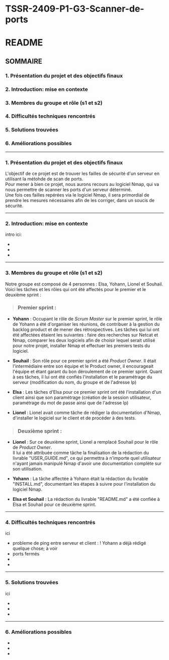 # TSSR-2409-P1-G3-Scanner-de-ports

# **README**

## **SOMMAIRE**

### 1. Présentation du projet et des objectifs finaux

### 2. Introduction: mise en contexte
    
### 3. Membres du groupe et rôle (s1 et s2)
    
### 4. Difficultés techniques rencontrés
    
### 5. Solutions trouvées
    
### 6. Améliorations possibles

---
### 1. Présentation du projet et des objectifs finaux

L'objectif de ce projet est de trouver les failles de sécurité d'un serveur en utilisant la métohde de scan de ports.  
Pour mener à bien ce projet, nous aurons recours au logiciel Nmap, qui va nous permettre de scanner les ports d'un serveur déterminé.  
Une fois ces failles repérées via le logiciel Nmap, il sera primordial de prendre les mesures nécessaires afin de les corriger, dans un soucis de sécurité.

---

### 2.  Introduction: mise en contexte

intro ici:

*
*
*
---

### 3. Membres du groupe et rôle (s1 et s2)  

Notre groupe est composé de 4 personnes : Elsa, Yohann, Lionel et Souhail.  
Voici les tâches et les rôles qui ont été affectés pour le premier et le deuxième sprint :  
> ### Premier sprint :
* **Yohann** : Occupant le rôle de *Scrum Master* sur le premier sprint, le rôle de Yohann a été d'organiser les réunions, de contribuer à la gestion du backlog product et de mener des rétrospectives.
Les tâches qui lui ont été affectées étaient les suivantes : faire des recherches sur Netcat et Nmap, comparer les deux logiciels afin de choisir lequel serait utilisé pour notre projet, installer Nmap et effectuer les premiers tests du logiciel.

* **Souhail** : Son rôle pour ce premier sprint a été *Product Owner*. Il était l'intermédiaire entre son équipe et le Product owner, il encourageait l'équipe et étant garant du bon déroulement de ce premier sprint.
Quant à ses tâches, il lui ont été confiés l'installation et le paramétrage du serveur (modification du nom, du groupe et de l'adresse Ip)

* **Elsa** : Les tâches d'Elsa pour ce premier sprint ont été l'installation d'un client ainsi que son paramétrage (création de la session utilisateur, paramétrage du mot de passe ainsi que de l'adresse Ip)

* **Lionel** : Lionel avait comme tâche de rédiger la documentation d'Nmap, d'installer le logiciel sur le client et de procéder à des tests.

> ### Deuxième sprint :
* **Lionel** : Sur ce deuxième sprint, Lionel a remplacé Souhail pour le rôle de *Product Owner*.  
Il lui a été attribuée comme tâche la finalisation de la rédaction du livrable "USER_GUIDE.md", ce qui permettra à n'importe quel utilisateur n'ayant jamais manipulé Nmap d'avoir une documentation complète sur son utilisation.  

* **Yohann** : La tâche affectée à Yohann était la rédaction du livrable "INSTALL.md", documentant les étapes à suivre pour l'installation du logiciel Nmap.  

* **Elsa et Souhail** : La rédaction du livrable "README.md" a été confiée à Elsa et Souhail pour ce deuxième sprint.


--- 

### 4. Difficultés techniques rencontrés

ici

* probleme de ping entre serveur et client : ! Yohann a déjà rédigé quelque chose; à voir
* ports fermés  
*
*

---

### 5. Solutions trouvées

ici

*
*
*
---

### 6. Améliorations possibles

*
*
*

